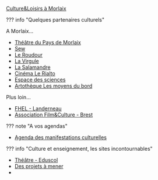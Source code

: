 
[Culture&Loisirs à Morlaix](https://www.ville.morlaix.fr/VIVRE-A-MORLAIX/Culture-Loisirs)

??? info "Quelques partenaires culturels"

A Morlaix...
* [Théâtre du Pays de Morlaix](https://www.theatre-du-pays-de-morlaix.fr/)
* [Sew](https://www.sew-morlaix.com/)
* [Le Roudour](https://www.espace-roudour.com/)
* [La Virgule](https://www.ville.morlaix.fr/VIVRE-A-MORLAIX/Culture-Loisirs/La-Virgule)
* [La Salamandre](https://cinemalasalamandre.fr/)
* [Cinéma Le Rialto](https://www.allocine.fr/seance/salle_gen_csalle=P0357.html)
* [Espace des sciences](https://www.espace-sciences.org/morlaix)
* [Artothèque Les moyens du bord](https://lesmoyensdubord.wordpress.com/)


Plus loin...
* [FHEL - Landerneau](https://www.fonds-culturel-leclerc.fr/)
* [Association Film&Culture - Brest](https://www.film-et-culture.fr/)

??? note "A vos agendas"
* [Agenda des manifestations culturelles](https://www.docpourdocs.fr/spip.php?article520)


??? info "Culture et enseignement, les sites incontournables"
* [Théâtre - Eduscol](https://eduscol.education.fr/2333/theatre)
* [Des projets à mener](https://eduscol.education.fr/100/je-mene-un-projet-avec-mes-eleves)
* 
